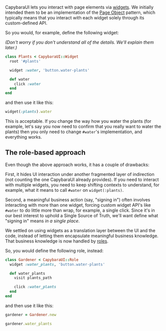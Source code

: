 CapybaraUI lets you interact with page elements via [widgets](widgets). We initially intended them to be an implementation of the [Page Object](http://martinfowler.com/bliki/PageObject.html) pattern, which typically means that you interact with each widget solely through its custom-defined API.

So you would, for example, define the following widget:

*(Don't worry if you don't understand all of the details. We'll explain them later.)*

```ruby
class Plants < CapybaraUI::Widget
  root '#plants'

  widget :water, 'button.water-plants'

  def water
    click :water
  end
end
```

and then use it like this:

```ruby
widget(:plants).water
```

This is acceptable. If you change the way how you water the plants (for example, let's say you now need to confirm that you really want to water the plants) then you only need to change `#water`'s implementation, and everything works.

## The role-based approach

Even though the above approach works, it has a couple of drawbacks:

First, it hides UI interaction under another fragmented layer of indirection (not counting the one CapybaraUI already provides). If you need to interact with multiple widgets, you need to keep shifting contexts to understand, for example, what it means to call `#water` on `widget(:plants)`.

Second, a meaningful business action (say, "signing in") often involves interacting with more than one widget, forcing custom widget API's like `#water` to do little more than wrap, for example, a single click. Since it's in our best interest to uphold a Single Source of Truth, we'll want define what "signing in" means *in a single place*.

We settled on using widgets as a translation layer between the UI and the code, instead of letting them encapsulate meaningful business knowledge. That business knowledge is now handled by [roles](roles.feature).

So, you would define the following role, instead:

```ruby
class Gardener < CapybaraUI::Role
  widget :water_plants, 'button.water-plants'

  def water_plants
    visit plants_path

    click :water_plants
  end
end
```

and then use it like this:

```ruby
gardener = Gardener.new

gardener.water_plants
```
